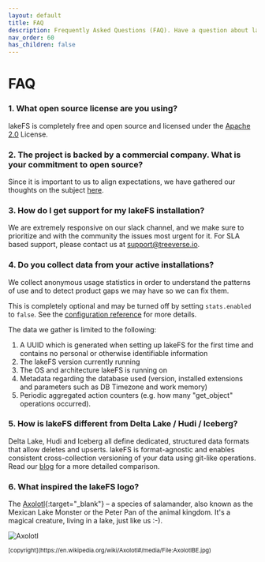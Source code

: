 ```yaml
---
layout: default
title: FAQ
description: Frequently Asked Questions (FAQ). Have a question about lakeFS? Find our what others where asking
nav_order: 60
has_children: false
---
```


# FAQ

### 1. What open source license are you using?
lakeFS is completely free and open source and licensed under the [Apache 2.0](https://www.apache.org/licenses/LICENSE-2.0) License.

### 2. The project is backed by a commercial company. What is your commitment to open source?
Since it is important to us to align expectations, we have gathered our thoughts on the subject [here](https://docs.lakefs.io/understand/licensing.html).

### 3. How do I get support for my lakeFS installation?
We are extremely responsive on our slack channel, and we make sure to prioritize and with the community the issues most urgent for it. For SLA based support, please contact us at [support@treeverse.io](mailto:support@treeverse.io).

### 4. Do you collect data from your active installations?
We collect anonymous usage statistics in order to understand the patterns of use and to detect product gaps we may have so we can fix them.

This is completely optional and may be turned off by setting `stats.enabled` to `false`. See the [configuration reference](reference/configuration.md#reference) for more details.

The data we gather is limited to the following:
1. A UUID which is generated when setting up lakeFS for the first time and contains no personal or otherwise identifiable information
1. The lakeFS version currently running
1. The OS and architecture lakeFS is running on
1. Metadata regarding the database used (version, installed extensions and parameters such as DB Timezone and work memory)
1. Periodic aggregated action counters (e.g. how many "get_object" operations occurred).

### 5. How is lakeFS different from Delta Lake / Hudi / Iceberg?
Delta Lake, Hudi and Iceberg all define dedicated, structured data formats that allow deletes and upserts. lakeFS is format-agnostic and enables consistent cross-collection versioning of your data using git-like operations. Read our [blog](https://lakefs.io/hudi-iceberg-and-delta-lake-data-lake-table-formats-compared/) for a more detailed comparison. 

### 6. What inspired the lakeFS logo?
The [Axolotl](https://en.wikipedia.org/wiki/Axolotl){:target="_blank"} – a species of salamander, also known as the Mexican Lake Monster or the Peter Pan of the animal kingdom. It's a magical creature, living in a lake, just like us :-).

![Axolotl](https://upload.wikimedia.org/wikipedia/commons/f/f6/AxolotlBE.jpg)

<small>
    [copyright](https://en.wikipedia.org/wiki/Axolotl#/media/File:AxolotlBE.jpg)
</small>
